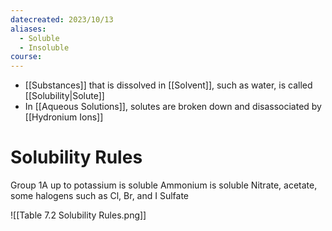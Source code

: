 ```yaml
---
datecreated: 2023/10/13
aliases:
  - Soluble
  - Insoluble
course:
---
```

- [[Substances]] that is dissolved in [[Solvent]], such as water, is called [[Solubility|Solute]]
- In [[Aqueous Solutions]], solutes are broken down and disassociated by [[Hydronium Ions]]

# Solubility Rules

Group 1A up to potassium is soluble
Ammonium is soluble
Nitrate, acetate, some halogens such as Cl, Br, and I 
Sulfate

![[Table 7.2 Solubility Rules.png]]